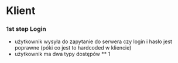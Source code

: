 # Klient
### 1st step Login
* użytkownik wysyła do zapytanie do serwera czy login i hasło jest poprawne (póki co jest to hardcoded w kliencie)
* użytkownik ma dwa typy dostępów
** 1
